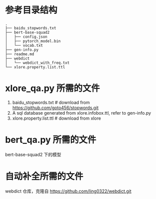# 参考目录结构
```
.
├── baidu_stopwords.txt
├── bert-base-squad2
│   ├── config.json
│   ├── pytorch_model.bin
│   └── vocab.txt
├── gen-info.py
├── readme.md
├── webdict
│   └── webdict_with_freq.txt
└── xlore.property.list.ttl
```

# xlore_qa.py 所需的文件
1. baidu_stopwords.txt # download from https://github.com/goto456/stopwords.git
2. A sql database generated from xlore.infobox.ttl, refer to gen-info.py
3. xlore.property.list.ttl # download from xlore

# bert_qa.py 所需的文件
bert-base-squad2 下的模型

# 自动补全所需的文件
webdict 仓库，克隆自 https://github.com/ling0322/webdict.git
